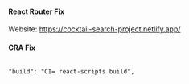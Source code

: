 #### React Router Fix

Website: https://cocktail-search-project.netlify.app/

#### CRA Fix

```

"build": "CI= react-scripts build",

```
